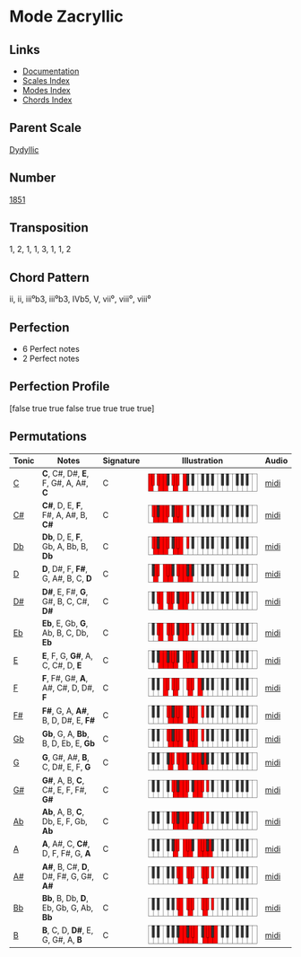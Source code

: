# Mode Zacryllic

## Links

- [Documentation](README.md)
- [Scales Index](Scales.md)
- [Modes Index](Modes.md)
- [Chords Index](Chords.md)

## Parent Scale

[Dydyllic](ScaleDydyllic.md)

## Number

[1851](https://ianring.com/musictheory/scales/1851)

## Transposition

1, 2, 1, 1, 3, 1, 1, 2

## Chord Pattern

ii, ii, iii⁰b3, iii⁰b3, IVb5, V, vii⁰, viii⁰, viii⁰

## Perfection

- 6 Perfect notes
- 2 Perfect notes

## Perfection Profile

[false true true false true true true true]

## Permutations

| Tonic | Notes | Signature | Illustration | Audio |
|-------|-------|-----------|--------------|-------|
| [C](ModeCNaturalZacryllic.md) | **C**, C#, D#, **E**, F, G#, A, A#, **C** | C | ![CNaturalZacryllic](ModeCNaturalZacryllic.png) | [midi](https://github.com/edipermadi/music/blob/main/docs/ModeCNaturalZacryllic.mid?raw=true) |
| [C#](ModeCSharpZacryllic.md) | **C#**, D, E, **F**, F#, A, A#, B, **C#** | C | ![CSharpZacryllic](ModeCSharpZacryllic.png) | [midi](https://github.com/edipermadi/music/blob/main/docs/ModeCSharpZacryllic.mid?raw=true) |
| [Db](ModeDFlatZacryllic.md) | **Db**, D, E, **F**, Gb, A, Bb, B, **Db** | C | ![DFlatZacryllic](ModeDFlatZacryllic.png) | [midi](https://github.com/edipermadi/music/blob/main/docs/ModeDFlatZacryllic.mid?raw=true) |
| [D](ModeDNaturalZacryllic.md) | **D**, D#, F, **F#**, G, A#, B, C, **D** | C | ![DNaturalZacryllic](ModeDNaturalZacryllic.png) | [midi](https://github.com/edipermadi/music/blob/main/docs/ModeDNaturalZacryllic.mid?raw=true) |
| [D#](ModeDSharpZacryllic.md) | **D#**, E, F#, **G**, G#, B, C, C#, **D#** | C | ![DSharpZacryllic](ModeDSharpZacryllic.png) | [midi](https://github.com/edipermadi/music/blob/main/docs/ModeDSharpZacryllic.mid?raw=true) |
| [Eb](ModeEFlatZacryllic.md) | **Eb**, E, Gb, **G**, Ab, B, C, Db, **Eb** | C | ![EFlatZacryllic](ModeEFlatZacryllic.png) | [midi](https://github.com/edipermadi/music/blob/main/docs/ModeEFlatZacryllic.mid?raw=true) |
| [E](ModeENaturalZacryllic.md) | **E**, F, G, **G#**, A, C, C#, D, **E** | C | ![ENaturalZacryllic](ModeENaturalZacryllic.png) | [midi](https://github.com/edipermadi/music/blob/main/docs/ModeENaturalZacryllic.mid?raw=true) |
| [F](ModeFNaturalZacryllic.md) | **F**, F#, G#, **A**, A#, C#, D, D#, **F** | C | ![FNaturalZacryllic](ModeFNaturalZacryllic.png) | [midi](https://github.com/edipermadi/music/blob/main/docs/ModeFNaturalZacryllic.mid?raw=true) |
| [F#](ModeFSharpZacryllic.md) | **F#**, G, A, **A#**, B, D, D#, E, **F#** | C | ![FSharpZacryllic](ModeFSharpZacryllic.png) | [midi](https://github.com/edipermadi/music/blob/main/docs/ModeFSharpZacryllic.mid?raw=true) |
| [Gb](ModeGFlatZacryllic.md) | **Gb**, G, A, **Bb**, B, D, Eb, E, **Gb** | C | ![GFlatZacryllic](ModeGFlatZacryllic.png) | [midi](https://github.com/edipermadi/music/blob/main/docs/ModeGFlatZacryllic.mid?raw=true) |
| [G](ModeGNaturalZacryllic.md) | **G**, G#, A#, **B**, C, D#, E, F, **G** | C | ![GNaturalZacryllic](ModeGNaturalZacryllic.png) | [midi](https://github.com/edipermadi/music/blob/main/docs/ModeGNaturalZacryllic.mid?raw=true) |
| [G#](ModeGSharpZacryllic.md) | **G#**, A, B, **C**, C#, E, F, F#, **G#** | C | ![GSharpZacryllic](ModeGSharpZacryllic.png) | [midi](https://github.com/edipermadi/music/blob/main/docs/ModeGSharpZacryllic.mid?raw=true) |
| [Ab](ModeAFlatZacryllic.md) | **Ab**, A, B, **C**, Db, E, F, Gb, **Ab** | C | ![AFlatZacryllic](ModeAFlatZacryllic.png) | [midi](https://github.com/edipermadi/music/blob/main/docs/ModeAFlatZacryllic.mid?raw=true) |
| [A](ModeANaturalZacryllic.md) | **A**, A#, C, **C#**, D, F, F#, G, **A** | C | ![ANaturalZacryllic](ModeANaturalZacryllic.png) | [midi](https://github.com/edipermadi/music/blob/main/docs/ModeANaturalZacryllic.mid?raw=true) |
| [A#](ModeASharpZacryllic.md) | **A#**, B, C#, **D**, D#, F#, G, G#, **A#** | C | ![ASharpZacryllic](ModeASharpZacryllic.png) | [midi](https://github.com/edipermadi/music/blob/main/docs/ModeASharpZacryllic.mid?raw=true) |
| [Bb](ModeBFlatZacryllic.md) | **Bb**, B, Db, **D**, Eb, Gb, G, Ab, **Bb** | C | ![BFlatZacryllic](ModeBFlatZacryllic.png) | [midi](https://github.com/edipermadi/music/blob/main/docs/ModeBFlatZacryllic.mid?raw=true) |
| [B](ModeBNaturalZacryllic.md) | **B**, C, D, **D#**, E, G, G#, A, **B** | C | ![BNaturalZacryllic](ModeBNaturalZacryllic.png) | [midi](https://github.com/edipermadi/music/blob/main/docs/ModeBNaturalZacryllic.mid?raw=true) |
